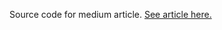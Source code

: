 Source code for medium article. [See article here.](https://medium.com/dev-genius/receiving-data-over-webhooks-with-paystack-in-laravel-part-1-857bc4aab657)
